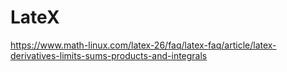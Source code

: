 # LateX

https://www.math-linux.com/latex-26/faq/latex-faq/article/latex-derivatives-limits-sums-products-and-integrals
